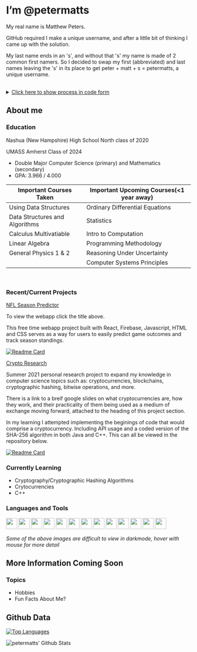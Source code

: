# I’m @petermatts

My real name is Matthew Peters. 

GitHub required I make a unique username, and after a little bit of thinking I came up with the solution.

My last name ends in an 's', and without that 's' my name is made of 2 common first namers. So I decided to swap my first (abbreviated) and last names leaving the 's' in its place to get peter + matt + s = petermatts, a unique username. 

<br/>

<details><summary markdown="span"><u>Click here to show process in code form</u></summary>

```Java
public static String username() {
    String myName = "Matthew Peters"; //my name
    myName = myName.toLowerCase(); //make lowercase

    //split into an array (firstname at index 0, second name at index 1)
    String[] names = myName.split(" "); 

    //create var for first name, using substring to abreviate to an alternative form
    String firstname_short = names[0].substring(0, 4); //matt

    String lastname = names[1]; //create var for last name (peters)
    String s = "";

    //if lastname ends in "s": s="s" and trim off last 's' from lastname
    if(lastname.endsWith("s")) {
        s = "s";
        lastname = lastname.substring(0, lastname.length()-1); //peter
    }

    // my_github_username = "peter" + "matt" + "s"
    String my_github_username = lastname + firstname_short + s;
    return my_github_username; //petermatts
}
```
*example code for this process was based in Java*</details>

<!-- --- -->

## About me

### **Education**

Nashua (New Hampshire) High School North class of 2020

UMASS Amherst Class of 2024

- Double Major Computer Science (primary) and Mathematics (secondary)
- GPA: 3.966 / 4.000

| Important Courses Taken        | Important Upcoming Courses(<1 year away) |
| ------------------------------ | ------------------------------------------- |
| Using Data Structures          | Ordinary Differential Equations             |
| Data Structures and Algorithms | Statistics                                  |
| Calculus Multivatiable         | Intro to Computation                        |
| Linear Algebra                 | Programming Methodology                     |
| General Physics 1 & 2          | Reasoning Under Uncertainty                 |
|                                | Computer Systems Principles                 |

<br />

### **Recent/Current Projects**

<u>[NFL Season Predictor](https://nfl-season-predictor.web.app/)</u>

To view the webapp click the title above.

This free time webapp project built with React, Firebase, Javascript, HTML and CSS serves as a way for users to easily predict game outcomes and track season standings.

[![Readme Card](https://github-readme-stats.vercel.app/api/pin/?username=petermatts&repo=nfl-season-predictor)](https://github.com/petermatts/nfl-season-predictor)

<u>[Crypto Research](https://docs.google.com/presentation/d/1A-kybBkG2lw1iO6qyywTAImklQ_yI9XctO-q7yy05p0/edit?usp=sharing)</u>

Summer 2021 personal research project to expand my knowledge in computer science topics such as: cryptocurrencies, blockchains, cryptographic hashing, bitwise operations, and more. 

There is a link to a breif google slides on what cryptocurrencies are, how they work, and their practicality of them being used as a medium of exchange moving forward, attached to the heading of this project section.

In my learning I attempted implementing the beginings of code that would comprise a cryptocurrency. Including API usage and a coded version of the SHA-256 algorithm in both Java and C++. This can all be viewed in the repository below.

[![Readme Card](https://github-readme-stats.vercel.app/api/pin/?username=petermatts&repo=Crypto-Research)](https://github.com/petermatts/Crypto-Research)

### **Currently Learning**
- Cryptography/Cryptographic Hashing Algorithms 
- Crytocurrencies
- C++

### **Languages and Tools**

<!-- <br /> -->

[<img src="https://seeklogo.com/images/J/java-logo-7F8B35BAB3-seeklogo.com.png" height="30px" />](a "Java")
[<img src="https://www.vectorlogo.zone/logos/javascript/javascript-icon.svg" width="30px" />](a "Javascript")
[<img src="https://www.vectorlogo.zone/logos/python/python-icon.svg" width="30px" />](a "Python")
[<img src="https://upload.wikimedia.org/wikipedia/commons/thumb/1/18/ISO_C%2B%2B_Logo.svg/1822px-ISO_C%2B%2B_Logo.svg.png" width="30px" />](a "C++")
[<img src="https://www.vectorlogo.zone/logos/w3_html5/w3_html5-icon.svg" width="30px" />](a "HTML5")
[<img src="https://tecfa.unige.ch/perso/mafritz/teaching/slides/assets/images/css3-logo.svg" height="30px"/>](a "CSS3")
[<img src="https://upload.wikimedia.org/wikipedia/commons/thumb/9/92/LaTeX_logo.svg/1280px-LaTeX_logo.svg.png" height="30px"/>](a "LaTeX")
[<img src="https://upload.wikimedia.org/wikipedia/commons/thumb/9/9a/Visual_Studio_Code_1.35_icon.svg/1024px-Visual_Studio_Code_1.35_icon.svg.png" width="30px"/>](a "Visual Studio Code")
[<img src="https://www.vectorlogo.zone/logos/reactjs/reactjs-icon.svg" width="30px" />](a "React JS")
[<img src="https://www.paceit.co.uk/wp-content/uploads/2021/07/react-native-development-company.png" width="30px" />](a "React Native")
[<img src="https://www.vectorlogo.zone/logos/git-scm/git-scm-icon.svg" width="30px"/>](a "Git")
[<img src="https://upload.wikimedia.org/wikipedia/commons/9/91/Octicons-mark-github.svg" width="30"/>](a "GitHub")
[<img src="https://www.vectorlogo.zone/logos/firebase/firebase-icon.svg" width="30px">](a "Firebase")

*Some of the above images are difficult to view in darkmode, hover with mouse for more detail*

<!-- Solodity -->

<!-- --- -->

## More Information Coming Soon

### Topics
- Hobbies
- Fun Facts About Me?
<!-- - Contact Information? -->

<!-- <hr /> -->

## Github Data

[![Top Languages](https://github-readme-stats.vercel.app/api/top-langs/?username=petermatts&layout=compact&langs_count=10&hide_border=true)](https://github.com/petermatts)

<img align="left" alt="petermatts' Github Stats" src="https://github-readme-stats.vercel.app/api?username=petermatts&show_icons=true&hide_border=true&hide_rank=true">
